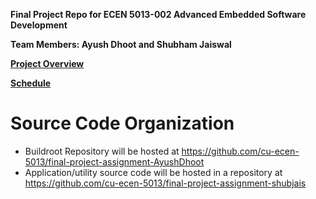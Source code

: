 **Final Project Repo for ECEN 5013-002 Advanced Embedded Software Development**

**Team Members: Ayush Dhoot and Shubham Jaiswal**

**[Project Overview](https://github.com/cu-ecen-5013/final-project-assignment-AyushDhoot/wiki/Project-Overview)**

**[Schedule](https://github.com/cu-ecen-5013/final-project-assignment-AyushDhoot/wiki/Schedule)**


# Source Code Organization
* Buildroot Repository will be hosted at https://github.com/cu-ecen-5013/final-project-assignment-AyushDhoot
* Application/utility source code will be hosted in a repository at https://github.com/cu-ecen-5013/final-project-assignment-shubjais
